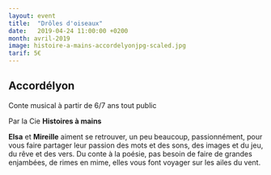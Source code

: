 ```yaml
---
layout: event
title:  "Drôles d'oiseaux"
date:   2019-04-24 11:00:00 +0200
month: avril-2019
image: histoire-a-mains-accordelyonjpg-scaled.jpg
tarif: 5€
---
```


## Accordélyon

Conte musical à partir de 6/7 ans tout public

Par la Cie **Histoires à mains**

**Elsa** et **Mireille** aiment se retrouver, un peu beaucoup, passionnément, pour vous faire partager leur passion des mots et des sons, des images et du jeu, du rêve et des vers. Du conte à la poésie, pas besoin de faire de grandes enjambées, de rimes en mime, elles vous font voyager sur les ailes du vent.
